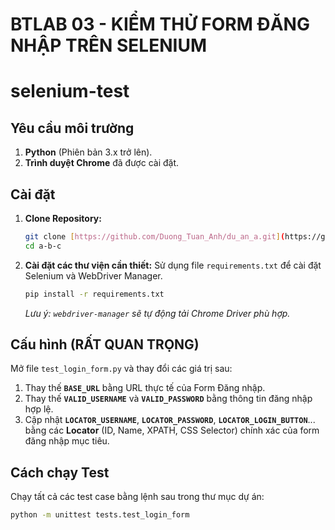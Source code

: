 # BTLAB 03 - KIỂM THỬ FORM ĐĂNG NHẬP TRÊN SELENIUM
# selenium-test
## Yêu cầu môi trường

1.  **Python** (Phiên bản 3.x trở lên).
2.  **Trình duyệt Chrome** đã được cài đặt.

## Cài đặt

1.  **Clone Repository:**
    ```bash
    git clone [https://github.com/Duong_Tuan_Anh/du_an_a.git](https://github.com/Duong_Tuan_Anh/du_an_a.git)
    cd a-b-c
    ```

2.  **Cài đặt các thư viện cần thiết:**
    Sử dụng file `requirements.txt` để cài đặt Selenium và WebDriver Manager.
    ```bash
    pip install -r requirements.txt
    ```
    *Lưu ý: `webdriver-manager` sẽ tự động tải Chrome Driver phù hợp.*

## Cấu hình (RẤT QUAN TRỌNG)

Mở file `test_login_form.py` và thay đổi các giá trị sau:

1.  Thay thế **`BASE_URL`** bằng URL thực tế của Form Đăng nhập.
2.  Thay thế **`VALID_USERNAME`** và **`VALID_PASSWORD`** bằng thông tin đăng nhập hợp lệ.
3.  Cập nhật **`LOCATOR_USERNAME`**, **`LOCATOR_PASSWORD`**, **`LOCATOR_LOGIN_BUTTON`**... bằng các **Locator** (ID, Name, XPATH, CSS Selector) chính xác của form đăng nhập mục tiêu.

## Cách chạy Test

Chạy tất cả các test case bằng lệnh sau trong thư mục dự án:

```bash
python -m unittest tests.test_login_form
